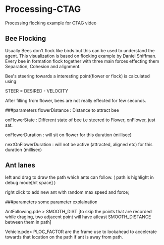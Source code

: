 # Processing-CTAG
Processing flocking example for CTAG video

## Bee Flocking
Usually Bees don't flock like birds but this can be used to understand the agent. This visualization is based on flocking example by Daniel Shiffman. Every bee in formation flock together with three main forces effecting them
Separation, Cohesion and alignment.

Bee's steering towards a interesting point(flower or flock) is calculated using

STEER = DESIRED - VELOCITY

After filling from flower, bees are not really effected for few seconds.


###parameters 
flowerDistance :  Distance to attract bee

onFlowerState : Different state of bee i.e steered to Flower, onFlower, just sat.

onFlowerDuration : will sit on flower for this duration  (millisec)

nextOnFlowerDuration : will not be active (attracted, aligned etc) for this duration (millisec) 


## Ant lanes

left and drag to draw the path which ants can follow. ( path is highlight in debug mode[hit space] )

right click to add new ant with random max speed and force;

###parameters
some parameter explaination

AntFollowing.pde > SMOOTH_DIST [to skip the points that are recorded while draging, two adjacent point will have atleast SMOOTH_DISTANCE between them in path]

Vehicle.pde> PLOC_FACTOR  are the frame use to lookahead to accelerate towards that location on the path if ant is away from path.

 